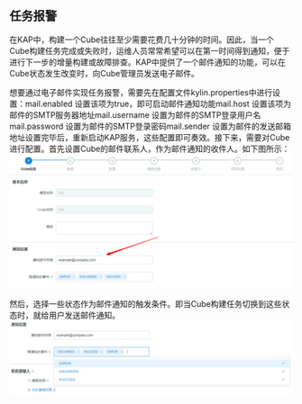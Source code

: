 ## 任务报警

在KAP中，构建一个Cube往往至少需要花费几十分钟的时间。因此，当一个Cube构建任务完成或失败时，运维人员常常希望可以在第一时间得到通知，便于进行下一步的增量构建或故障排查。KAP中提供了一个邮件通知的功能，可以在Cube状态发生改变时，向Cube管理员发送电子邮件。

想要通过电子邮件实现任务报警，需要先在配置文件kylin.properties中进行设置：mail.enabled 设置该项为true，即可启动邮件通知功能mail.host 设置该项为邮件的SMTP服务器地址mail.username 设置为邮件的SMTP登录用户名mail.password 设置为邮件的SMTP登录密码mail.sender 设置为邮件的发送邮箱地址设置完毕后，重新启动KAP服务，这些配置即可奏效。接下来，需要对Cube进行配置。首先设置Cube的邮件联系人，作为邮件通知的收件人。如下图所示：![](images/alerting/job_alert_cn_1.png)

然后，选择一些状态作为邮件通知的触发条件。即当Cube构建任务切换到这些状态时，就给用户发送邮件通知。![](images/alerting/job_alert_cn_2.png)